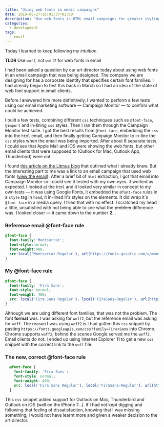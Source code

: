 ```yaml
---
title: "Using web fonts in email campaigns"
date: 2019-06-27T16:01:37+01:00
description: "Use web fonts in HTML email campaigns for greater styling control"
categories:
  - development
tags:
  - email
---
```


Today I learned to keep following my *intuition*.

**TLDR** Use `woff`, not `woff2` for web fonts in email

I had been asked a question by our art director today about using web fonts in an email campaign that was being designed. The company we are designing for has a corporate identity that specifies certain font families. I had already begun to test this back in March so I had an idea of the state of web font support in email clients.

Before I answered him more definitively, I wanted to perform a few tests using our email marketing software &mdash; Campaign Monitor &mdash; to confirm what could be achieved.
<!--more-->

I built a few tests, combining different `css` techniques such as `@font-face`, `@import` and in-lining `css` styles. Then I ran them through the Campaign Monitor test suite. I got the best results from `@font-face`, embedding the `css` into the `html` email, and then finally getting Campaign Monitor to in-line the `css` styles when the email was being imported. After about 8 separate tests, I could see that Apple Mail and iOS were showing the web fonts, but other email clients that were supposed to (Outlook for Mac, Outlook App, Thunderbird) were not.

I found [this article on the Litmus blog](https://litmus.com/blog/the-ultimate-guide-to-web-fonts) that outlined what I already knew. But the interesting part to me was a link to an email campaign that used web fonts ([view the email](https://litmus.com/scope/a59ua3rogjrd)). After a brief bit of `html` extraction, I got that email into Campaign Monitor so I could see it tested with my own eyes. It worked as expected. I looked at the `html` and it looked very similar in concept to my own tests &mdash; it was using Google Fonts, it embedded the `@font-face` rules in a `style` tag in `head`, it in-lined it's styles on the elements. It did wrap it's `@font-face` in a media query. I tried that with no effect. I scratched my head a little, unsatisfied with not being able to see what the ~~problem~~ difference was. I looked closer &mdash; it came down to the number **2**&hellip;

### Reference email @font-face rule
```css
@font-face {
  font-family:'Montserrat';
  font-style:normal;
  font-weight:400;
  src:local('Montserrat-Regular'), url(https://fonts.gstatic.com/s/montserrat/v7/zhcz-_WihjSQC0oHJ9TCYL3hpw3pgy2gAi-Ip7WPMi0.woff) format('woff');
}
```

### My @font-face rule
```css
@font-face {
  font-family: 'Fira Sans';
  font-style: normal;
  font-weight: 400;
  src: local('Fira Sans Regular'), local('FiraSans-Regular'), url(https://fonts.gstatic.com/s/firasans/v9/va9E4kDNxMZdWfMOD5Vvl4jL.woff2) format('woff2');
}
```

Although we are using different font families, that was not the problem. The font **format** was. I was asking for `woff2`, but the reference email was asking for `woff`. The reason I was using `woff2` is I had gotten this `css` snippet by pasting `https://fonts.googleapis.com/css?family=Fira+Sans` into Chrome. Chrome supports `woff2`, behind the scenes Google served me the `woff2`. Email clients do not. I ended up using Internet Explorer 11 to get a new `css` snippet with the correct link to the `woff` file.

### The new, correct @font-face rule
```css
  @font-face {
    font-family: 'Fira Sans';
    font-style: normal;
    font-weight: 400;
    src: local('Fira Sans Regular'), local('FiraSans-Regular'), url(https://fonts.gstatic.com/s/firasans/v9/va9E4kDNxMZdWfMOD5Vvl4jN.woff) format('woff');
  }
```

This `css` snippet added support for Outlook on Mac, Thunderbird and Outlook on iOS (well on the iPhone 7&hellip;). If I had not kept digging and following that feeling of dissatisfaction, knowing that I was missing something, I would not have learnt more and given a weaker decision to the art director.
